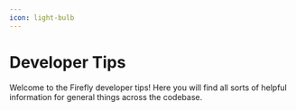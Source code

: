 ```yaml
---
icon: light-bulb
---
```


# Developer Tips
Welcome to the Firefly developer tips! Here you will find all sorts of helpful information for general things across the codebase.
